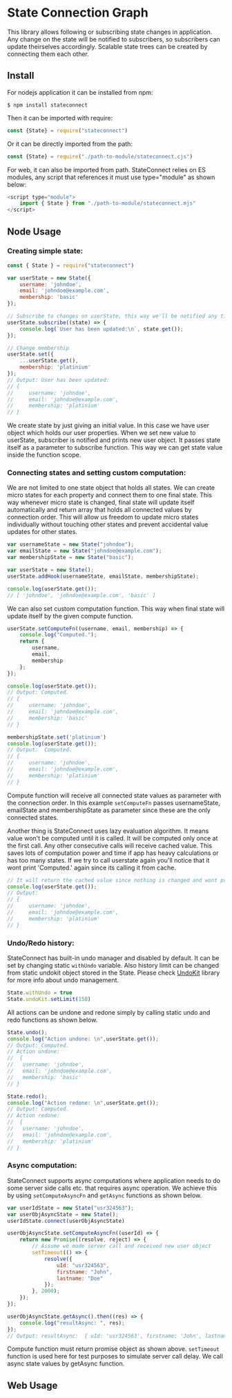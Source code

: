 # State Connection Graph

This library allows following or subscribing state changes in application.
Any change on the state will be notified to subscribers, so subscribers can update theirselves accordingly.
Scalable state trees can be created by connecting them each other.

## Install 
For nodejs application it can be installed from npm:
```shell
$ npm install stateconnect
```

Then it can be imported with require:
```javascript
const {State} = require("stateconnect")
```

Or it can be directly imported from the path:
```javascript
const {State} = require("./path-to-module/stateconnect.cjs")
```


For web, it can also be imported from path. StateConnect relies on ES modules, any script that references it must use type="module" as shown below:
```javascript
<script type="module">
    import { State } from "./path-to-module/stateconnect.mjs"
</script>
```

## Node Usage

### Creating simple state:

```javascript
const { State } = require("stateconnect")

var userState = new State({
    username: 'johndoe',
    email: 'johndoe@example.com',
    membership: 'basic'
});

// Subscribe to changes on userState, this way we'll be notified any time nameState is changed.
userState.subscribe((state) => {
    console.log(`User has been updated:\n`, state.get());
});

// Change membership
userState.set({
    ...userState.get(), 
    membership: 'platinium'
});
// Output: User has been updated: 
// {
//     username: 'johndoe',
//     email: 'johndoe@example.com',
//     membership: 'platinium'
// }
```

We create state by just giving an initial value. In this case we have user object which holds our user properties. When we set new value to userState, subscriber is notified and prints new user object. It passes state itself as a parameter to subscribe function. This way we can get state value inside the function scope.

### Connecting states and setting custom computation:
We are not limited to one state object that holds all states. We can create micro states for each property and connect them to one final state. This way whenever micro state is changed, final state will update itself automatically and return array that holds all connected values by connection order. This will allow us freedom to update micro states individually without touching other states and prevent accidental value updates for other states.

```javascript
var usernameState = new State("johndoe");
var emailState = new State("johndoe@example.com");
var membershipState = new State("basic");

var userState = new State();
userState.addHook(usernameState, emailState, membershipState);

console.log(userState.get());
// [ 'johndoe', 'johndoe@example.com', 'basic' ]
```

We can also set custom computation function. This way when final state will update itself by the given compute function.

```javascript
userState.setComputeFn((username, email, membership) => {
    console.log("Computed.");
    return {
        username,
        email,
        membership
    };
});

console.log(userState.get());
// Output: Computed.
// {
//     username: 'johndoe',
//     email: 'johndoe@example.com',
//     membership: 'basic'
// }

membershipState.set('platinium')
console.log(userState.get());
// Output:  Computed.
// {
//     username: 'johndoe',
//     email: 'johndoe@example.com',
//     membership: 'platinium'
// }
```

Compute function will receive all connected state values as parameter with the connection order. In this example `setComputeFn` passes usernameState, emailState and membershipState as parameter since these are the only connected states.

Another thing is StateConnect uses lazy evaluation algorithm. It means value won't be computed until it is called. It will be computed only once at the first call. Any other consecutive calls will receive cached value. This saves lots of computation power and time if app has heavy calculations or has too many states. If we try to call userstate again you'll notice that it wont print 'Computed.' again since its calling it from cache.

```javascript
// It will return the cached value since nothing is changed and wont print 'Computed.'.
console.log(userState.get());
// Output:
// {
//     username: 'johndoe',
//     email: 'johndoe@example.com',
//     membership: 'platinium'
// }
```
### Undo/Redo history:
StateConnect has built-in undo manager and disabled by default. It can be set by changing static `withUndo` variable. Also history limit can be changed from static undokit object stored in the State. Please check [UndoKit](https://github.com/firatkiral/UndoKit) library for more info about undo management.
```javascript
State.withUndo = true
State.undoKit.setLimit(150)
```

All actions can be undone and redone simply by calling static undo and redo functions as shown below.
```javascript
State.undo();
console.log("Action undone: \n",userState.get());
// Output: Computed.
// Action undone:
//  {
//   username: 'johndoe',
//   email: 'johndoe@example.com',
//   membership: 'basic'
// }

State.redo();
console.log("Action redone: \n",userState.get());
// Output: Computed.
// Action redone:
//  {
//   username: 'johndoe',
//   email: 'johndoe@example.com',
//   membership: 'platinium'
// }
```

 ### Async computation:
StateConnect supports async computations where application needs to do some server side calls etc. that requires async operation. We achieve this by using `setComputeAsyncFn` and `getAsync` functions as shown below.

```javascript
var userIdState = new State("usr324563");
var userObjAsyncState = new State();
userIdState.connect(userObjAsyncState)

userObjAsyncState.setComputeAsyncFn((userId) => {
    return new Promise((resolve, reject) => {
        // Assume we made server call and received new user object
        setTimeout(() => {
            resolve({
                uId: "usr324563",
                firstname: "John",
                lastname: "Doe"
            });
        }, 2000);
    });
});

userObjAsyncState.getAsync().then((res) => {
    console.log("resultAsync: ", res);
});
// Output: resultAsync:  { uId: 'usr324563', firstname: 'John', lastname: 'Doe' }
```

Compute function must return promise object as shown above. `setTimeout` function is used here for test purposes to simulate server call delay. We call async state values by getAsync function.

## Web Usage